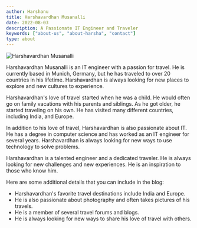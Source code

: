 ```yaml
---
author: Harshanu
title: Harshavardhan Musanalli
date: 2022-08-03
description: A Passionate IT Engineer and Traveler
keywords: ["about-us", "about-harsha", "contact"]
type: about
---
```

![ Harshavardhan Musanalli ](https://photos.harshanu.space/api/v1/t/742a7de6fc00074f8ee382d44f3ff1743153a74a/eb67a984/fit_1280)

Harshavardhan Musanalli is an IT engineer with a passion for travel. He is currently based in Munich, Germany, but he has traveled to over 20 countries in his lifetime. Harshavardhan is always looking for new places to explore and new cultures to experience.

Harshavardhan's love of travel started when he was a child. He would often go on family vacations with his parents and siblings. As he got older, he started traveling on his own. He has visited many different countries, including India, and Europe.

In addition to his love of travel, Harshavardhan is also passionate about IT. He has a degree in computer science and has worked as an IT engineer for several years. Harshavardhan is always looking for new ways to use technology to solve problems.

Harshavardhan is a talented engineer and a dedicated traveler. He is always looking for new challenges and new experiences. He is an inspiration to those who know him.

Here are some additional details that you can include in the blog:
- Harshavardhan's favorite travel destinations include India and Europe.
- He is also passionate about photography and often takes pictures of his travels.
- He is a member of several travel forums and blogs.
- He is always looking for new ways to share his love of travel with others.
